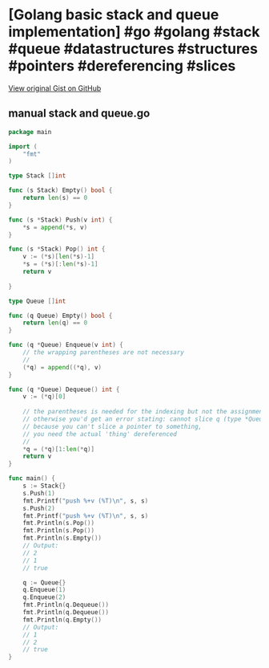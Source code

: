 # [Golang basic stack and queue implementation] #go #golang #stack #queue #datastructures #structures #pointers #dereferencing #slices

[View original Gist on GitHub](https://gist.github.com/Integralist/d0d2e08152858944249ce8bbfd646851)

## manual stack and queue.go

```go
package main

import (
	"fmt"
)

type Stack []int

func (s Stack) Empty() bool {
	return len(s) == 0
}

func (s *Stack) Push(v int) {
	*s = append(*s, v)
}

func (s *Stack) Pop() int {
	v := (*s)[len(*s)-1]
	*s = (*s)[:len(*s)-1]
	return v
  
}

type Queue []int

func (q Queue) Empty() bool {
	return len(q) == 0
}

func (q *Queue) Enqueue(v int) {
	// the wrapping parentheses are not necessary
	//
	(*q) = append((*q), v)
}

func (q *Queue) Dequeue() int {
	v := (*q)[0]
	
	// the parentheses is needed for the indexing but not the assignment
	// otherwise you'd get an error stating: cannot slice q (type *Queue)
	// because you can't slice a pointer to something, 
	// you need the actual 'thing' dereferenced
	//
	*q = (*q)[1:len(*q)]
	return v
}

func main() {
	s := Stack{}
	s.Push(1)
	fmt.Printf("push %+v (%T)\n", s, s)
	s.Push(2)
	fmt.Printf("push %+v (%T)\n", s, s)
	fmt.Println(s.Pop())
	fmt.Println(s.Pop())
	fmt.Println(s.Empty())
	// Output:
	// 2
	// 1
	// true

	q := Queue{}
	q.Enqueue(1)
	q.Enqueue(2)
	fmt.Println(q.Dequeue())
	fmt.Println(q.Dequeue())
	fmt.Println(q.Empty())
	// Output:
	// 1
	// 2
	// true
}
```

